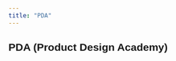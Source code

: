 ```yaml
---
title: "PDA"
---
```


<section class="h-100 w-100 bg-white" style="box-sizing: border-box; ">
    <div class="container-xxl mx-auto p-0  position-relative header-2-1" style="font-family: 'Poppins', sans-serif">
        <div>
            <div class="mx-auto d-flex flex-lg-row flex-column hero">
                <div class="left-column d-flex flex-lg-grow-1 flex-column align-items-lg-start text-lg-start align-items-center text-center"
                    id="hero-text">
                    <h1 class="">
                        PDA (Product Design Academy)
                    </h1>
                </div>
            </div>
        </div>
    </div>
</section>
